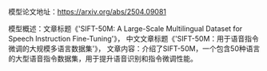 模型论文地址：https://arxiv.org/abs/2504.09081

模型概述：文章标题《'SIFT-50M: A Large-Scale Multilingual Dataset for Speech Instruction Fine-Tuning'》，
中文文章标题《'SIFT-50M：用于语音指令微调的大规模多语言数据集'》，
文章内容：介绍了SIFT-50M，一个包含50种语言的大型语音指令数据集，用于提升语音识别和指令微调性能。
